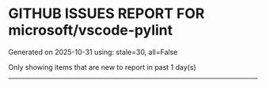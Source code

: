 
# GITHUB ISSUES REPORT FOR microsoft/vscode-pylint


Generated on 2025-10-31 using: stale=30, all=False


Only showing items that are new to report in past 1 day(s)


---




















